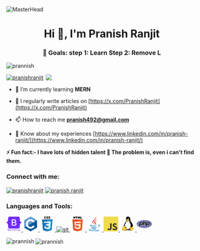 ![MasterHead](https://mir-s3-cdn-cf.behance.net/project_modules/max_1200/79731568097599.5b50bca477735.jpg)
<h1 align="center">Hi 👋, I'm Pranish Ranjit</h1>
<h3 align="center">
👀 Goals:
step 1: Learn
Step 2: Remove L
</h3>

<p align="left"> <img src="https://komarev.com/ghpvc/?username=prannish&label=Profile%20views&color=0e75b6&style=flat" alt="prannish" /> </p>
<img src="https://wallpaperaccess.com/full/1338415.jpg" width="400" align="right">
<p align="left"> <a href="https://twitter.com/pranishranjit" target="blank"><img src="https://img.shields.io/twitter/follow/pranishranjit?logo=twitter&style=for-the-badge" alt="pranishranjit" /></a> </p>

- 🌱 I’m currently learning **MERN**

- 📝 I regularly write articles on [https://x.com/PranishRanjit](https://x.com/PranishRanjit)

- 📫 How to reach me **pranish492@gmail.com**

- 📄 Know about my experiences [https://www.linkedin.com/in/pranish-ranjit/](https://www.linkedin.com/in/pranish-ranjit/)

 **⚡ Fun fact:- I have lots of hidden talent 🤭 The problem is, even i can't find them.**

<h3 align="left">Connect with me:</h3>
<p align="left">
<a href="https://twitter.com/pranishranjit" target="blank"><img align="center" src="https://raw.githubusercontent.com/rahuldkjain/github-profile-readme-generator/master/src/images/icons/Social/twitter.svg" alt="pranishranjit" height="30" width="40" /></a>
<a href="https://linkedin.com/in/pranish ranjit" target="blank"><img align="center" src="https://raw.githubusercontent.com/rahuldkjain/github-profile-readme-generator/master/src/images/icons/Social/linked-in-alt.svg" alt="pranish ranjit" height="30" width="40" /></a>
</p>

<h3 align="left">Languages and Tools:</h3>
<p align="left"> <a href="https://getbootstrap.com" target="_blank" rel="noreferrer"> <img src="https://raw.githubusercontent.com/devicons/devicon/master/icons/bootstrap/bootstrap-plain-wordmark.svg" alt="bootstrap" width="40" height="40"/> </a> <a href="https://www.cprogramming.com/" target="_blank" rel="noreferrer"> <img src="https://raw.githubusercontent.com/devicons/devicon/master/icons/c/c-original.svg" alt="c" width="40" height="40"/> </a> <a href="https://www.w3schools.com/css/" target="_blank" rel="noreferrer"> <img src="https://raw.githubusercontent.com/devicons/devicon/master/icons/css3/css3-original-wordmark.svg" alt="css3" width="40" height="40"/> </a> <a href="https://git-scm.com/" target="_blank" rel="noreferrer"> <img src="https://www.vectorlogo.zone/logos/git-scm/git-scm-icon.svg" alt="git" width="40" height="40"/> </a> <a href="https://www.w3.org/html/" target="_blank" rel="noreferrer"> <img src="https://raw.githubusercontent.com/devicons/devicon/master/icons/html5/html5-original-wordmark.svg" alt="html5" width="40" height="40"/> </a> <a href="https://www.java.com" target="_blank" rel="noreferrer"> <img src="https://raw.githubusercontent.com/devicons/devicon/master/icons/java/java-original.svg" alt="java" width="40" height="40"/> </a> <a href="https://developer.mozilla.org/en-US/docs/Web/JavaScript" target="_blank" rel="noreferrer"> <img src="https://raw.githubusercontent.com/devicons/devicon/master/icons/javascript/javascript-original.svg" alt="javascript" width="40" height="40"/> </a> <a href="https://www.linux.org/" target="_blank" rel="noreferrer"> <img src="https://raw.githubusercontent.com/devicons/devicon/master/icons/linux/linux-original.svg" alt="linux" width="40" height="40"/> </a> <a href="https://www.php.net" target="_blank" rel="noreferrer"> <img src="https://raw.githubusercontent.com/devicons/devicon/master/icons/php/php-original.svg" alt="php" width="40" height="40"/> </a> </p>

<p><img align="left" src="https://github-readme-stats.vercel.app/api/top-langs?username=prannish&show_icons=true&locale=en&layout=compact" alt="prannish" /></p>

<p>&nbsp;<img align="center" src="https://github-readme-stats.vercel.app/api?username=prannish&show_icons=true&locale=en" alt="prannish" /></p>

